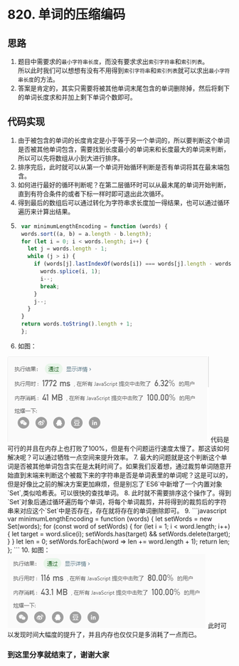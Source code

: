 # 820. 单词的压缩编码

## 思路

  1. 题目中需要求的`最小字符串长度`，而没有要求求出`索引字符串`和`索引列表`。  
  所以此时我们可以想想有没有不用得到`索引字符串`和`索引列表`就可以求出`最小字符串长度`的方法。
  2. 答案是肯定的，其实只需要将被其他单词末尾包含的单词删除掉，然后将剩下的单词长度求和并加上剩下单词个数即可。

## 代码实现

  1. 由于被包含的单词的长度肯定是小于等于另一个单词的，所以要判断这个单词是否被其他单词包含，需要找到长度最小的单词来和长度最大的单词来判断，所以可以先将数组从小到大进行排序。
  2. 排序完后，此时就可以从第一个单词开始循环判断是否有单词将其在最末端包含。
  3. 如何进行最好的循环判断呢？在第二层循环时可以从最末尾的单词开始判断，直到有符合条件的或者下标一样时即可退出此次循环。
  4. 得到最后的数组后可以通过转化为字符串求长度加一得结果，也可以通过循环遍历来计算出结果。
  5. ```javascript
      var minimumLengthEncoding = function (words) {
      words.sort((a, b) = a.length - b.length);
      for (let i = 0; i < words.length; i++) {
        let j = words.length - 1;
        while (j > i) {
          if (words[j].lastIndexOf(words[i]) === words[j].length - words[i].length) {
            words.splice(i, 1);
            i--;
            break;
          }
          j--;
        }
      }
      return words.toString().length + 1;
      };
       ```  
  6. 如图：  
  <img src="./img/1.png" />  
  代码是可行的并且在内存上也打败了100%，但是有个问题运行速度太慢了。那这该如何解决呢？可以通过牺牲一点空间来提升效率。
  7. 最大的问题就是这个判断这个单词是否被其他单词包含实在是太耗时间了。如果我们反着想，通过裁剪单词随意开始直到末端来判断这个被裁下来的字符串是否是单词表里的单词呢？这是可以的，但是好像比之前的解决方案更加麻烦，但是别忘了`ES6`中新增了一个内置对象`Set`,类似哈希表。可以很快的查找单词。
  8. 此时就不需要排序这个操作了。得到`Set`对象后通过循环遍历每个单词，将每个单词裁剪，并将得到的裁剪后的字符串来对应这个`Set`中是否存在，存在就将存在的单词删除即可。
  9.  ```javascript
      var minimumLengthEncoding = function (words) {
        let setWords = new Set(words);
        for (const word of setWords) {
          for (let i = 1; i < word.length; i++){
            let target = word.slice(i);
            setWords.has(target) && setWords.delete(target);
          }
        }
        let len = 0;
        setWords.forEach(word => len += word.length + 1);
        return len;
      };
      ```
  10. 如图：  
  <img src="./img/2.png" />  
  此时可以发现时间大幅度的提升了，并且内存也仅仅只是多消耗了一点而已。

### 到这里分享就结束了，谢谢大家